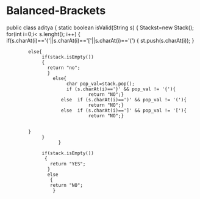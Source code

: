 # Balanced-Brackets



 public class aditya {
 static boolean   isValid(String s) {
    Stack<Character>st=new Stack();
        for(int i=0;i< s.lenght(); i++)
        {
            if(s.charAt(i)=='{'||s.charAt(i)=='['||s.charAt(i)=='(')
            {
                st.push(s.charAt(i));
            }
                                  
                                  
            else{
                 if(stack.isEmpty())
                 {
                   return "no";
                   }
                     else{
                          char pop_val=stack.pop();
                          if (s.charAt(i)=='}' && pop_val != '{'){
                                  return "NO";}
                        else  if (s.charAt(i)==')' && pop_val != '('){
                                  return "NO";}
                        else  if (s.charAt(i)==']' && pop_val != '['){
                                  return "NO";}
                                  
                                  
            }
                 }
                       }
                                  
                 if(stack.isEmpty())
                  {
                    return "YES";
                   }
                   else
                    {
                    return "NO";
                     }
